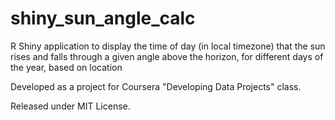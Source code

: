 # shiny_sun_angle_calc

R Shiny application to display the time of day (in local timezone) that 
the sun rises and falls through a given angle above the horizon, for 
different days of the year, based on location

Developed as a project for Coursera "Developing Data Projects" class.

Released under MIT License.

